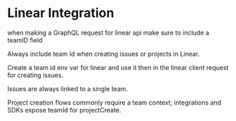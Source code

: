 # Linear Integration

when making a GraphQL request for linear api make sure to include a teamID field

Always include team Id when creating issues or projects in Linear.

Create a team id env var for linear and use it then in the linear client request for creating issues.

Issues are always linked to a single team.

Project creation flows commonly require a team context; integrations and SDKs expose teamId for projectCreate.
